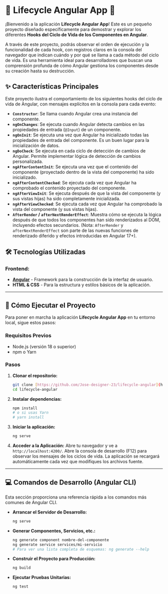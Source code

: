 # 🔄 Lifecycle Angular App 🚀

¡Bienvenido a la aplicación **Lifecycle Angular App**! Este es un pequeño proyecto diseñado específicamente para demostrar y explorar los diferentes **Hooks del Ciclo de Vida de los Componentes en Angular**.

A través de este proyecto, podrás observar el orden de ejecución y la funcionalidad de cada hook, con registros claros en la consola del navegador que indican cuándo y por qué se llama a cada método del ciclo de vida. Es una herramienta ideal para desarrolladores que buscan una comprensión profunda de cómo Angular gestiona los componentes desde su creación hasta su destrucción.

## ✨ Características Principales

Este proyecto ilustra el comportamiento de los siguientes hooks del ciclo de vida de Angular, con mensajes explícitos en la consola para cada evento:

* **`Constructor`**: Se llama cuando Angular crea una instancia del componente.
* **`ngOnChanges`**: Se ejecuta cuando Angular detecta cambios en las propiedades de entrada (`@Input`) de un componente.
* **`ngOnInit`**: Se ejecuta una vez que Angular ha inicializado todas las propiedades de entrada del componente. Es un buen lugar para la inicialización de datos.
* **`ngDoCheck`**: Se ejecuta en cada ciclo de detección de cambios de Angular. Permite implementar lógica de detección de cambios personalizada.
* **`ngAfterContentInit`**: Se ejecuta una vez que el contenido del componente (proyectado dentro de la vista del componente) ha sido inicializado.
* **`ngAfterContentChecked`**: Se ejecuta cada vez que Angular ha comprobado el contenido proyectado del componente.
* **`ngAfterViewInit`**: Se ejecuta después de que la vista del componente (y sus vistas hijas) ha sido completamente inicializada.
* **`ngAfterViewChecked`**: Se ejecuta cada vez que Angular ha comprobado la vista del componente (y sus vistas hijas).
* **`AfterRender` / `afterNextRenderEffect`**: Muestra cómo se ejecuta la lógica después de que todos los componentes han sido renderizados al DOM, incluyendo efectos secundarios. (Nota: `AfterRender` y `afterNextRenderEffect` son parte de las nuevas funciones de renderizado diferido y efectos introducidas en Angular 17+).

## 🛠️ Tecnologías Utilizadas

### Frontend:

* [**Angular**](https://angular.io/) - Framework para la construcción de la interfaz de usuario.
* **HTML & CSS** - Para la estructura y estilos básicos de la aplicación.

---

## 🚀 Cómo Ejecutar el Proyecto

Para poner en marcha la aplicación **Lifecycle Angular App** en tu entorno local, sigue estos pasos:

### Requisitos Previos

* Node.js (versión 18 o superior)
* npm o Yarn

### Pasos

1.  **Clonar el repositorio:**
    ```bash
    git clone [https://github.com/Jose-designer-23/lifecycle-angular](https://github.com/Jose-designer-23/lifecycle-angular)
    cd lifecycle-angular
    ```

2.  **Instalar dependencias:**
    ```bash
    npm install
    # o si usas Yarn
    # yarn install
    ```

3.  **Iniciar la aplicación:**
    ```bash
    ng serve
    ```

4.  **Acceder a la Aplicación:**
    Abre tu navegador y ve a `http://localhost:4200/`. Abre la consola de desarrollo (F12) para observar los mensajes de los ciclos de vida. La aplicación se recargará automáticamente cada vez que modifiques los archivos fuente.

---

## 💻 Comandos de Desarrollo (Angular CLI)

Esta sección proporciona una referencia rápida a los comandos más comunes de Angular CLI.

* **Arrancar el Servidor de Desarrollo:**
    ```bash
    ng serve
    ```
* **Generar Componentes, Servicios, etc.:**
    ```bash
    ng generate component nombre-del-componente
    ng generate service services/mi-servicio
    # Para ver una lista completa de esquemas: ng generate --help
    ```
* **Construir el Proyecto para Producción:**
    ```bash
    ng build
    ```
* **Ejecutar Pruebas Unitarias:**
    ```bash
    ng test
    ```
